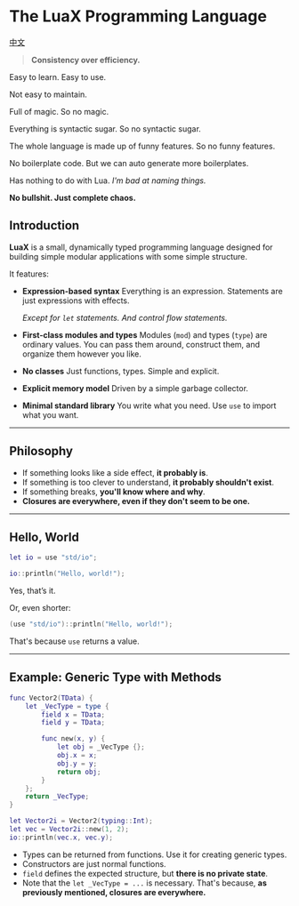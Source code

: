 # The LuaX Programming Language

[中文](/README_cn.md)

> **Consistency over efficiency.**

Easy to learn. Easy to use.

Not easy to maintain.

Full of magic. So no magic.

Everything is syntactic sugar. So no syntactic sugar.

The whole language is made up of funny features. So no funny features.

No boilerplate code. But we can auto generate more boilerplates.

Has nothing to do with Lua. *I'm bad at naming things.*

**No bullshit. Just complete chaos.**

## Introduction

**LuaX** is a small, dynamically typed programming language designed for building simple modular applications with some simple structure.

It features:

* **Expression-based syntax**
  Everything is an expression. Statements are just expressions with effects.

  *Except for `let` statements. And control flow statements.*

* **First-class modules and types**
  Modules (`mod`) and types (`type`) are ordinary values. You can pass them around, construct them, and organize them however you like.

* **No classes**
  Just functions, types. Simple and explicit.

* **Explicit memory model**
  Driven by a simple garbage collector.

* **Minimal standard library**
  You write what you need. Use `use` to import what you want.

---

## Philosophy

* If something looks like a side effect, **it probably is**.
* If something is too clever to understand, **it probably shouldn't exist**.
* If something breaks, **you'll know where and why**.
* **Closures are everywhere, even if they don't seem to be one.**

---

## Hello, World

```lua
let io = use "std/io";

io::println("Hello, world!");
```

Yes, that’s it.

Or, even shorter:

```lua
(use "std/io")::println("Hello, world!");
```

That's because `use` returns a value.

---

## Example: Generic Type with Methods

```lua
func Vector2(TData) {
    let _VecType = type {
        field x = TData;
        field y = TData;

        func new(x, y) {
            let obj = _VecType {};
            obj.x = x;
            obj.y = y;
            return obj;
        }
    };
    return _VecType;
}

let Vector2i = Vector2(typing::Int);
let vec = Vector2i::new(1, 2);
io::println(vec.x, vec.y);
```

* Types can be returned from functions. Use it for creating generic types.
* Constructors are just normal functions.
* `field` defines the expected structure, but **there is no private state**.
* Note that the `let _VecType = ...` is necessary. That's because, **as previously mentioned, closures are everywhere.**
